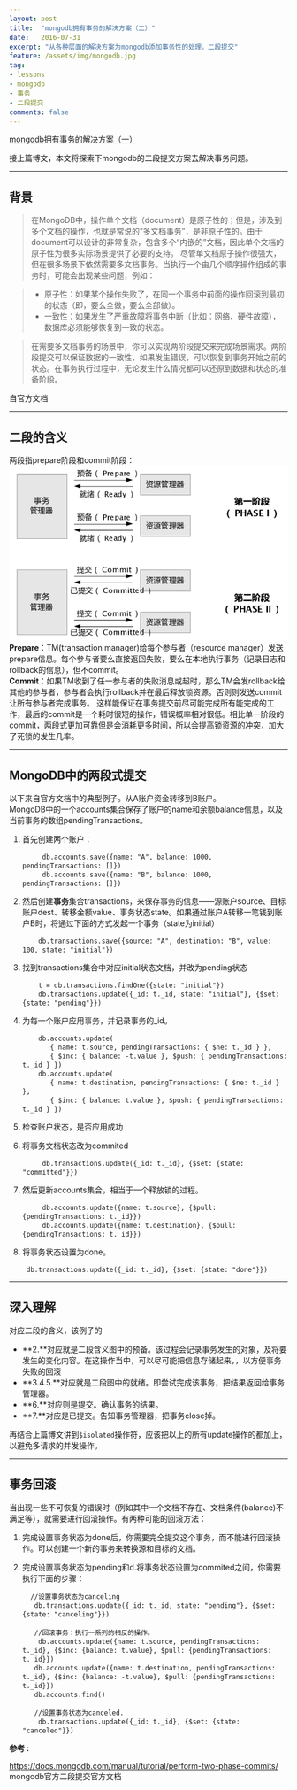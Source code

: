 ```yaml
---
layout: post
title:  "mongodb拥有事务的解决方案（二）"
date:   2016-07-31
excerpt: "从各种层面的解决方案为mongodb添加事务性的处理。二段提交"
feature: /assets/img/mongodb.jpg
tag:
- lessons 
- mongodb
- 事务
- 二段提交
comments: false
---
```


[mongodb拥有事务的解决方案（一）](http://zackku.com/mongo-transaction/)  

接上篇博文，本文将探索下mongodb的二段提交方案去解决事务问题。

-----------

##  背景
>在MongoDB中，操作单个文档（document）是原子性的；但是，涉及到多个文档的操作，也就是常说的“多文档事务”，是非原子性的。由于document可以设计的非常复杂，包含多个“内嵌的”文档，因此单个文档的原子性为很多实际场景提供了必要的支持。 
  尽管单文档原子操作很强大，但在很多场景下依然需要多文档事务。当执行一个由几个顺序操作组成的事务时，可能会出现某些问题，例如： 
 
>  - 原子性：如果某个操作失败了，在同一个事务中前面的操作回滚到最初的状态（即，要么全做，要么全部做）。 
>  - 一致性：如果发生了严重故障将事务中断（比如：网络、硬件故障），数据库必须能够恢复到一致的状态。
  
>在需要多文档事务的场景中，你可以实现两阶段提交来完成场景需求。两阶段提交可以保证数据的一致性，如果发生错误，可以恢复到事务开始之前的状态。在事务执行过程中，无论发生什么情况都可以还原到数据和状态的准备阶段。

自官方文档

-----------

## 二段的含义
两段指prepare阶段和commit阶段：      
![二段提交](/assets/img/two-phase-commit.png)
**Prepare**：TM(transaction manager)给每个参与者（resource manager）发送prepare信息。每个参与者要么直接返回失败，要么在本地执行事务（记录日志和rollback的信息），但不commit。         
**Commit**：如果TM收到了任一参与者的失败消息或超时，那么TM会发rollback给其他的参与者，参与者会执行rollback并在最后释放锁资源。否则则发送commit让所有参与者完成事务。
 这样能保证在事务提交前尽可能完成所有能完成的工作，最后的commit是一个耗时很短的操作，错误概率相对很低。相比单一阶段的commit，两段式更加可靠但是会消耗更多时间，所以会提高锁资源的冲突，加大了死锁的发生几率。

-----------

## MongoDB中的两段式提交
以下来自官方文档中的典型例子。从A账户资金转移到B账户。       
MongoDB中的一个accounts集合保存了账户的name和余额balance信息，以及当前事务的数组pendingTransactions。      

1. 首先创建两个账户：          
    
            db.accounts.save({name: "A", balance: 1000, pendingTransactions: []})
            db.accounts.save({name: "B", balance: 1000, pendingTransactions: []})

2. 然后创建**事务**集合transactions，来保存事务的信息——源账户source、目标账户dest、转移金额value、事务状态state。如果通过账户A转移一笔钱到账户B时，将通过下面的方式发起一个事务（state为initial）

           db.transactions.save({source: "A", destination: "B", value: 100, state: "initial"})

3. 找到transactions集合中对应initial状态文档，并改为pending状态
            
           t = db.transactions.findOne({state: "initial"})
           db.transactions.update({_id: t._id, state: "initial"}, {$set: {state: "pending"}})
           
4. 为每一个账户应用事务，并记录事务的_id。

           db.accounts.update(
              { name: t.source, pendingTransactions: { $ne: t._id } },
              { $inc: { balance: -t.value }, $push: { pendingTransactions: t._id } })
           db.accounts.update(
              { name: t.destination, pendingTransactions: { $ne: t._id } },
              { $inc: { balance: t.value }, $push: { pendingTransactions: t._id } })

5. 检查账户状态，是否应用成功
   
6. 将事务文档状态改为commited
            
            db.transactions.update({_id: t._id}, {$set: {state: "committed"}})

7. 然后更新accounts集合，相当于一个释放锁的过程。

            db.accounts.update({name: t.source}, {$pull: {pendingTransactions: t._id}})
            db.accounts.update({name: t.destination}, {$pull: {pendingTransactions: t._id}})
            
8. 将事务状态设置为done。

        db.transactions.update({_id: t._id}, {$set: {state: "done"}})


-----------

## 深入理解
对应二段的含义，该例子的        

- **2.**对应就是二段含义图中的预备。该过程会记录事务发生的对象，及将要发生的变化内容。在这操作当中，可以尽可能把信息存储起来，，以方便事务失败的回滚
- **3.4.5.**对应就是二段图中的就绪。即尝试完成该事务，把结果返回给事务管理器。
- **6.**对应则是提交。确认事务的结果。
- **7.**对应是已提交。告知事务管理器，把事务close掉。

再结合上篇博文讲到`$isolated`操作符，应该把以上的所有update操作的都加上，以避免多请求的并发操作。

-----------

## 事务回滚
当出现一些不可恢复的错误时（例如其中一个文档不存在、文档条件(balance)不满足等），就需要进行回滚操作。有两种可能的回滚方法：

1. 完成设置事务状态为done后，你需要完全提交这个事务，而不能进行回滚操作。可以创建一个新的事务来转换源和目标的文档。
2. 完成设置事务状态为pending和d.将事务状态设置为commited之间，你需要执行下面的步骤：
    
         //设置事务状态为canceling
          db.transactions.update({_id: t._id, state: "pending"}, {$set: {state: "canceling"}})   
    
          //回滚事务：执行一系列的相反的操作。
           db.accounts.update({name: t.source, pendingTransactions: t._id}, {$inc: {balance: t.value}, $pull: {pendingTransactions: t._id}})
          db.accounts.update({name: t.destination, pendingTransactions: t._id}, {$inc: {balance: -t.value}, $pull: {pendingTransactions: t._id}})
          db.accounts.find()
          
          //设置事务状态为canceled.
           db.transactions.update({_id: t._id}, {$set: {state: "canceled"}})



**参考 :**  


<https://docs.mongodb.com/manual/tutorial/perform-two-phase-commits/>  mongodb官方二段提交官方文档

    
